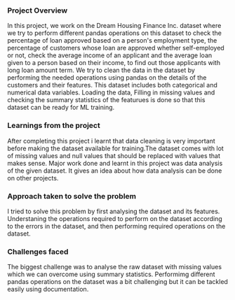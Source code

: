 ### Project Overview

 In this project, we work on the Dream Housing Finance Inc. dataset where we try to perform different pandas operations on this dataset to check the percentage of loan approved based on a person's employment type, the percentage of customers whose loan are approved whether self-employed or not, check the average income of an applicant and the average loan given to a person based on their income, to find out those applicants with long loan amount term. We try to clean the data in the dataset by performing the needed operations using pandas on the details of the customers and their features. This dataset includes both categorical and numerical data variables. Loading the data, Filling in missing values and checking the summary statistics of the featurues is done so that this dataset can be ready for ML training.


### Learnings from the project

 After completing this project i learnt that data cleaning is very important before making the dataset available for training.The dataset comes with lot of missing values and null values that should be replaced with values that makes sense. Major work done and learnt in this project was data analysis of the given dataset. It gives an idea about how data analysis can be done on other projects.


### Approach taken to solve the problem

 I tried to solve this problem by first analysing the dataset and its features. Understaning the operations required to perform on the dataset according to the errors in the dataset, and then performing required operations on the dataset.


### Challenges faced

 The biggest challenge was to analyse the raw dataset with missing values which we can overcome using summary statistics. Performimg different pandas operations on the dataset was a bit challenging but it can be tackled easily using documentation.


